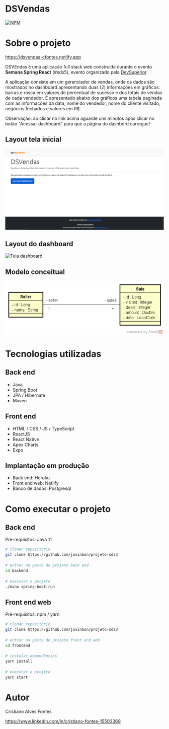 # DSVendas
[![NPM](https://img.shields.io/npm/l/react)](https://github.com/jovinbon/projeto-sds3/blob/master/LICENSE) 

# Sobre o projeto

https://dsvendas-cfontes.netlify.app

DSVEndas é uma aplicação full stack web construída durante o evento **Semana Spring React** (#sds5), evento organizado pela [DevSuperior](https://devsuperior.com "Site da DevSuperior").

A aplicação consiste em um gerenciador de vendas, onde os dados são mostrados no dashboard apresentando duas (2) informações em gráficos: barras e rosca em valores de percentual de sucesso e dos totais de vendas de cada vendedor. 
É apresentado abaixo dos gráficos uma tabela paginada com as informações da data, nome do vendedor, nome do cliente visitado, negócios fechados e valores em R$.

Observação: ao clicar no link acima aguarde uns minutos após clicar no botão "Acessar dashboard" para que a página do dashbord carregue!

## Layout tela inicial
![Tela inicial](https://github.com/jovinbon/assets/blob/main/telainicialdsvendas.png)

## Layout do dashboard
![Tela dashboard](https://github.com/jovinbon/assets/blob/main/dashbord.png)

## Modelo conceitual
![Modelo Conceitual](https://github.com/jovinbon/assets/blob/main/modeloconceitual.png)

# Tecnologias utilizadas
## Back end
- Java
- Spring Boot
- JPA / Hibernate
- Maven
## Front end
- HTML / CSS / JS / TypeScript
- ReactJS
- React Native
- Apex Charts
- Expo
## Implantação em produção
- Back end: Heroku
- Front end web: Netlify
- Banco de dados: Postgresql

# Como executar o projeto

## Back end
Pré-requisitos: Java 11

```bash
# clonar repositório
git clone https://github.com/jovinbon/projeto-sds3

# entrar na pasta do projeto back end
cd backend

# executar o projeto
./mvnw spring-boot:run
```

## Front end web
Pré-requisitos: npm / yarn

```bash
# clonar repositório
git clone https://github.com/jovinbon/projeto-sds3

# entrar na pasta do projeto front end web
cd frontend

# instalar dependências
yarn install

# executar o projeto
yarn start
```

# Autor

Cristiano Alves Fontes

https://www.linkedin.com/in/cristiano-fontes-15503369
